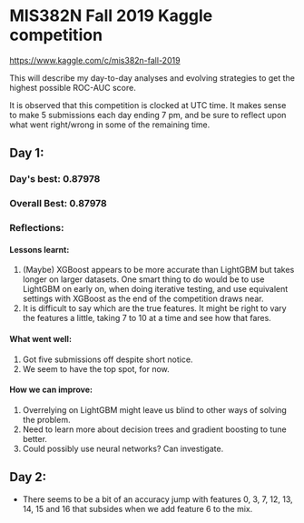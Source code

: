 # MIS382N Fall 2019 Kaggle competition

https://www.kaggle.com/c/mis382n-fall-2019

This will describe my day-to-day analyses and evolving strategies to get the highest possible ROC-AUC score.

It is observed that this competition is clocked at UTC time. It makes sense to make 5 submissions each day ending 7 pm, and be sure to reflect upon what went right/wrong in some of the remaining time.

## Day 1:

### Day's best: 0.87978

### Overall Best: 0.87978

### Reflections:

#### Lessons learnt:

1. (Maybe) XGBoost appears to be more accurate than LightGBM but takes longer on larger datasets. One smart thing to do would be to use LightGBM on early on, when doing iterative testing, and use equivalent settings with XGBoost as the end of the competition draws near.
2. It is difficult to say which are the true features. It might be right to vary the features a little, taking 7 to 10 at a time and see how that fares.

#### What went well:

1. Got five submissions off despite short notice.
2. We seem to have the top spot, for now.

#### How we can improve:

1. Overrelying on LightGBM might leave us blind to other ways of solving the problem.
2. Need to learn more about decision trees and gradient boosting to tune better.
3. Could possibly use neural networks? Can investigate.

## Day 2:

* There seems to be a bit of an accuracy jump with features 0, 3, 7, 12, 13, 14, 15 and 16 that subsides when we add feature 6 to the mix.
